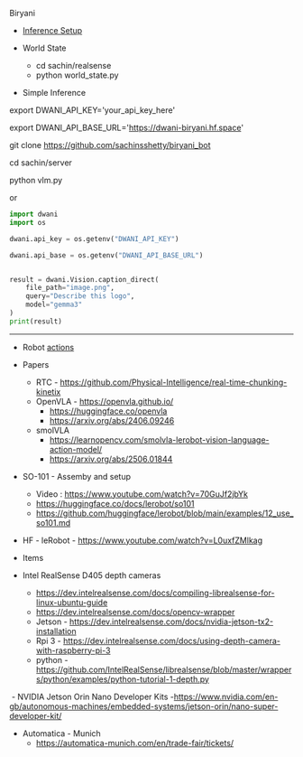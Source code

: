 Biryani 

- [Inference Setup](sachin/docs/setup.md)

- World State
  - cd sachin/realsense
  - python world_state.py

- Simple Inference

export DWANI_API_KEY='your_api_key_here'

export DWANI_API_BASE_URL='https://dwani-biryani.hf.space'

git clone https://github.com/sachinsshetty/biryani_bot

cd sachin/server

python vlm.py

or 
```python
import dwani
import os

dwani.api_key = os.getenv("DWANI_API_KEY")

dwani.api_base = os.getenv("DWANI_API_BASE_URL")


result = dwani.Vision.caption_direct(
    file_path="image.png",
    query="Describe this logo",
    model="gemma3"
)
print(result)
```


----




- Robot [actions](action.md)

- Papers
  - RTC - https://github.com/Physical-Intelligence/real-time-chunking-kinetix
  - OpenVLA - https://openvla.github.io/
    - https://huggingface.co/openvla
    - https://arxiv.org/abs/2406.09246
  - smolVLA
    - https://learnopencv.com/smolvla-lerobot-vision-language-action-model/
    - https://arxiv.org/abs/2506.01844

- SO-101 - Assemby and setup
  - Video : https://www.youtube.com/watch?v=70GuJf2jbYk
  - https://huggingface.co/docs/lerobot/so101
  - https://github.com/huggingface/lerobot/blob/main/examples/12_use_so101.md


- HF - leRobot - https://www.youtube.com/watch?v=L0uxfZMlkag



- Items
 - Intel RealSense D405 depth cameras
   - https://dev.intelrealsense.com/docs/compiling-librealsense-for-linux-ubuntu-guide
   - https://dev.intelrealsense.com/docs/opencv-wrapper
   - Jetson - https://dev.intelrealsense.com/docs/nvidia-jetson-tx2-installation
   - Rpi 3 - https://dev.intelrealsense.com/docs/using-depth-camera-with-raspberry-pi-3
   - python - https://github.com/IntelRealSense/librealsense/blob/master/wrappers/python/examples/python-tutorial-1-depth.py

​ - NVIDIA Jetson Orin Nano Developer Kits
  -https://www.nvidia.com/en-gb/autonomous-machines/embedded-systems/jetson-orin/nano-super-developer-kit/

- Automatica - Munich
  - https://automatica-munich.com/en/trade-fair/tickets/